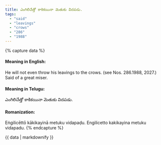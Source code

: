 ```yaml
---
title: ఎంగిలిచేత్తో కాకికయినా మెతుకు విదపడు.
tags:
  - "said"
  - "leavings"
  - "crows"
  - "286"
  - "1988"
---
```


{% capture data %}
#### Meaning in English:
He will not even throw his leavings to the crows.
(see Nos. 286.1988, 2027.)
Said of a great miser.

#### Meaning in Telugu:
ఎంగిలిచేత్తో కాకికయినా మెతుకు విదపడు.

#### Romanization:
Eṅgilicēttō kākikayinā metuku vidapaḍu.
Engilicetto kakikayina metuku vidapadu.
{% endcapture %}

{{ data | markdownify }}

